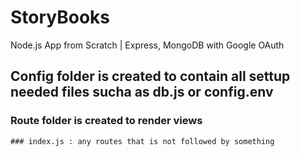 # StoryBooks
Node.js App from Scratch  | Express, MongoDB with Google OAuth

## Config folder is created to contain all settup needed files sucha as db.js or config.env
### Route folder is created to render views
    ### index.js : any routes that is not followed by something 


